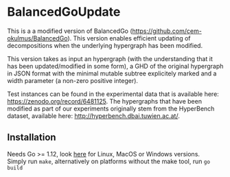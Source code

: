 # BalancedGoUpdate

This is a a modified version of BalancedGo (https://github.com/cem-okulmus/BalancedGo). This version enables efficient updating of decompositions when the underlying hypergraph has been modified. 

This version takes as input an hypergraph (with the understanding that it has been updated/modified in some form), a GHD of the original hypergraph in JSON format with the minimal mutable subtree explicitely marked and a width parameter (a non-zero positive integer).

Test instances can be found in the experimental data that is available here: https://zenodo.org/record/6481125. The hypergraphs that have been modified as part of our experiments originally stem from the HyperBench dataset, available here: http://hyperbench.dbai.tuwien.ac.at/. 

## Installation

Needs Go >= 1.12, look [here](https://golang.org/dl/) for Linux, MacOS or Windows versions.   
Simply run `make`, alternatively on platforms without the make tool, run `go build`
